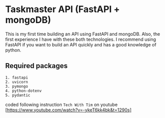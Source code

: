 # Taskmaster API (FastAPI + mongoDB)

This is my first time building an API using FastAPI and mongoDB. Also, the first experience I have with
these both technologies. I recommend using FastAPI if you want to build an API quickly 
and has a good knowledge of python. 


## Required packages

    1. fastapi
    2. uvicorn
    3. pymongo
    4. python-dotenv
    5. pydantic

coded following instruction `Tech With Tim` on youtube
 [https://www.youtube.com/watch?v=-ykeT6kk4bk&t=1290s]



